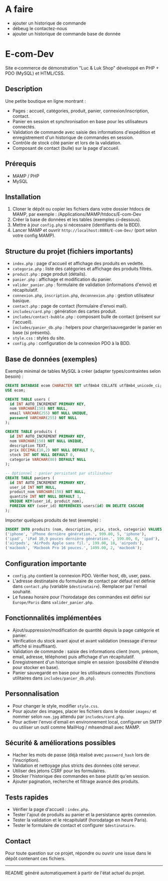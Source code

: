 # A faire 

- ajouter un historique de commande 
- débeug le contactez-nous
- ajouter un historique de commande base de donnée

# E-com-Dev

Site e‑commerce de démonstration "Luc & Luk Shop" développé en PHP + PDO (MySQL) et HTML/CSS.

## Description

Une petite boutique en ligne montrant :
- Pages : accueil, catégories, produit, panier, connexion/inscription, contact.
- Panier en session et synchronisation en base pour les utilisateurs connectés.
- Validation de commande avec saisie des informations d'expédition et enregistrement d'un historique de commandes en session.
- Contrôle de stock côté panier et lors de la validation.
- Composant de contact (bulle) sur la page d'accueil.

## Prérequis

- MAMP / PHP 
- MySQL

## Installation

1. Cloner le dépôt ou copier les fichiers dans votre dossier htdocs de MAMP, par exemple :
   /Applications/MAMP/htdocs/E-com-Dev
2. Créer la base de données et les tables (exemples ci‑dessous).
3. Mettre à jour `config.php` si nécessaire (identifiants de la BDD).
4. Lancer MAMP et ouvrir `http://localhost:8888/E-com-Dev/` (port selon votre config MAMP).

## Structure du projet (fichiers importants)

- `index.php` : page d'accueil et affichage des produits en vedette.
- `categorie.php` : liste des catégories et affichage des produits filtrés.
- `produit.php` : page produit (détails).
- `panier.php` : affichage et modification du panier.
- `valider_panier.php` : formulaire de validation (informations d'envoi) et récapitulatif.
- `connexion.php`, `inscription.php`, `deconnexion.php` : gestion utilisateur basique.
- `contact.php` : page de contact (formulaire d'envoi mail).
- `includes/card.php` : génération des cartes produit.
- `includes/contact-bubble.php` : composant bulle de contact (présent sur l'accueil).
- `includes/panier_db.php` : helpers pour charger/sauvegarder le panier en base (si présents).
- `style.css` : styles du site.
- `config.php` : configuration de la connexion PDO à la BDD.

## Base de données (exemples)

Exemple minimal de tables MySQL à créer (adapter types/contraintes selon besoin) :

```sql
CREATE DATABASE ecom CHARACTER SET utf8mb4 COLLATE utf8mb4_unicode_ci;
USE ecom;

CREATE TABLE users (
  id INT AUTO_INCREMENT PRIMARY KEY,
  nom VARCHAR(150) NOT NULL,
  email VARCHAR(255) NOT NULL UNIQUE,
  password VARCHAR(255) NOT NULL
);

CREATE TABLE produits (
  id INT AUTO_INCREMENT PRIMARY KEY,
  nom VARCHAR(150) NOT NULL UNIQUE,
  description TEXT,
  prix DECIMAL(10,2) NOT NULL DEFAULT 0,
  stock INT NOT NULL DEFAULT 0,
  categorie VARCHAR(80) DEFAULT NULL
);

-- Optionnel : panier persistant par utilisateur
CREATE TABLE paniers (
  id INT AUTO_INCREMENT PRIMARY KEY,
  user_id INT NOT NULL,
  produit_nom VARCHAR(150) NOT NULL,
  quantite INT NOT NULL DEFAULT 1,
  UNIQUE KEY(user_id, produit_nom),
  FOREIGN KEY (user_id) REFERENCES users(id) ON DELETE CASCADE
);
```

Importer quelques produits de test (exemple) :

```sql
INSERT INTO produits (nom, description, prix, stock, categorie) VALUES
('iphone', 'iPhone dernière génération.', 999.00, 5, 'iphone'),
('ipad', 'iPad 10,9 pouces dernière génération.', 599.00, 0, 'ipad'),
('airpods', 'AirPods Apple sans fil.', 199.00, 10, 'airpods'),
('macbook', 'Macbook Pro 16 pouces.', 1499.00, 2, 'macbook');
```

## Configuration importante

- `config.php` contient la connexion PDO. Vérifier host, db, user, pass.
- L'adresse destinataire du formulaire de contact par défaut est définie dans `contact.php` (variable `$destinataire`). Remplacer par l'email souhaité.
- Le fuseau horaire pour l'horodatage des commandes est défini sur `Europe/Paris` dans `valider_panier.php`.

## Fonctionnalités implémentées

- Ajout/suppression/modification de quantité depuis la page catégorie et panier.
- Vérification du stock avant ajout et avant validation (message d'erreur affiché si insuffisant).
- Validation de commande : saisie des informations client (nom, prénom, email, adresse, téléphone) puis affichage d'un récapitulatif.
- Enregistrement d'un historique simple en session (possibilité d'étendre pour stocker en base).
- Panier sauvegardé en base pour les utilisateurs connectés (fonctions utilitaires dans `includes/panier_db.php`).

## Personnalisation

- Pour changer le style, modifier `style.css`.
- Pour ajouter des images, placer les fichiers dans le dossier `images/` et nommer selon `nom.jpg` attendu par `includes/card.php`.
- Pour activer l'envoi d'email en environnement local, configurer un SMTP ou utiliser un outil comme MailHog / mhsendmail avec MAMP.

## Sécurité & améliorations possibles

- Hacher les mots de passe (déjà réalisé avec `password_hash` lors de l'inscription).
- Validation et nettoyage plus stricts des données côté serveur.
- Utiliser des jetons CSRF pour les formulaires.
- Stocker l'historique des commandes en base plutôt qu'en session.
- Ajouter pagination, recherche et filtrage avancé des produits.

## Tests rapides

- Vérifier la page d'accueil : `index.php`.
- Tester l'ajout de produits au panier et la persistance après connexion.
- Tester la validation et le récapitulatif (horodatage en heure Paris).
- Tester le formulaire de contact et configurer `$destinataire`.

## Contact

Pour toute question sur ce projet, répondre ou ouvrir une issue dans le dépôt contenant ces fichiers.

---

README généré automatiquement à partir de l'état actuel du projet.

